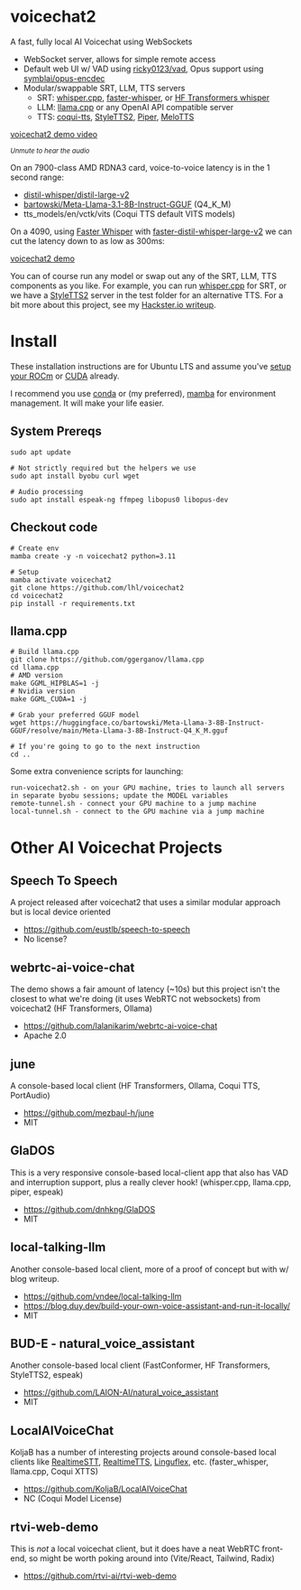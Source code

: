 # voicechat2
A fast, fully local AI Voicechat using WebSockets
- WebSocket server, allows for simple remote access
- Default web UI w/ VAD using [ricky0123/vad](https://github.com/ricky0123/vad), Opus support using [symblai/opus-encdec](https://github.com/symblai/opus-encdec)
- Modular/swappable SRT, LLM, TTS servers
  - SRT: [whisper.cpp](https://github.com/ggerganov/whisper.cpp), [faster-whisper](https://github.com/SYSTRAN/faster-whisper), or [HF Transformers whisper](https://huggingface.co/docs/transformers/en/model_doc/whisper)
  - LLM: [llama.cpp](https://github.com/ggerganov/llama.cpp) or any OpenAI API compatible server
  - TTS: [coqui-tts](https://github.com/idiap/coqui-ai-TTS), [StyleTTS2](https://github.com/yl4579/StyleTTS2), [Piper](https://github.com/rhasspy/piper), [MeloTTS](https://github.com/myshell-ai/MeloTTS)

[voicechat2 demo video](https://github.com/user-attachments/assets/498ce979-18b6-4225-b0da-01b6910e2bd7)

<sup>*Unmute to hear the audio*</sup>

On an 7900-class AMD RDNA3 card, voice-to-voice latency is in the 1 second range:
- [distil-whisper/distil-large-v2](https://huggingface.co/distil-whisper/distil-large-v2)
- [bartowski/Meta-Llama-3.1-8B-Instruct-GGUF](https://huggingface.co/bartowski/Meta-Llama-3.1-8B-Instruct-GGUF) (Q4_K_M)
- tts_models/en/vctk/vits (Coqui TTS default VITS models)

On a 4090, using [Faster Whisper](https://github.com/SYSTRAN/faster-whisper) with [faster-distil-whisper-large-v2](https://huggingface.co/Systran/faster-distil-whisper-large-v2) we can cut the latency down to as low as 300ms:  

[voicechat2 demo](https://github.com/user-attachments/assets/5b8a3805-0116-4f7b-920d-231a2dbfb481)

You can of course run any model or swap out any of the SRT, LLM, TTS components as you like. For example, you can run [whisper.cpp](https://github.com/ggerganov/whisper.cpp) for SRT, or we have a [StyleTTS2](https://github.com/yl4579/StyleTTS2) server in the test folder for an alternative TTS. For a bit more about this project, see my [Hackster.io writeup](https://www.hackster.io/lhl/voicechat2-local-ai-voice-chat-4c48f2).

# Install
These installation instructions are for Ubuntu LTS and assume you've [setup your ROCm](https://rocm.docs.amd.com/projects/install-on-linux/en/latest/tutorial/quick-start.html) or [CUDA](https://docs.nvidia.com/cuda/cuda-installation-guide-linux/) already.

I recommend you use [conda](https://docs.conda.io/en/latest/) or (my preferred), [mamba](https://mamba.readthedocs.io/en/latest/installation/mamba-installation.html) for environment management. It will make your life easier.

## System Prereqs
```
sudo apt update

# Not strictly required but the helpers we use
sudo apt install byobu curl wget

# Audio processing
sudo apt install espeak-ng ffmpeg libopus0 libopus-dev 
```

## Checkout code 
```
# Create env
mamba create -y -n voicechat2 python=3.11

# Setup
mamba activate voicechat2
git clone https://github.com/lhl/voicechat2
cd voicechat2
pip install -r requirements.txt
```

## llama.cpp
```
# Build llama.cpp
git clone https://github.com/ggerganov/llama.cpp
cd llama.cpp
# AMD version
make GGML_HIPBLAS=1 -j 
# Nvidia version
make GGML_CUDA=1 -j 

# Grab your preferred GGUF model
wget https://huggingface.co/bartowski/Meta-Llama-3-8B-Instruct-GGUF/resolve/main/Meta-Llama-3-8B-Instruct-Q4_K_M.gguf

# If you're going to go to the next instruction
cd ..
```

Some extra convenience scripts for launching:
```
run-voicechat2.sh - on your GPU machine, tries to launch all servers in separate byobu sessions; update the MODEL variables
remote-tunnel.sh - connect your GPU machine to a jump machine
local-tunnel.sh - connect to the GPU machine via a jump machine
```

# Other AI Voicechat Projects

## Speech To Speech
A project released after voicechat2 that uses a similar modular approach but is local device oriented
- https://github.com/eustlb/speech-to-speech
- No license?

## webrtc-ai-voice-chat
The demo shows a fair amount of latency (~10s) but this project isn't the closest to what we're doing (it uses WebRTC not websockets) from voicechat2 (HF Transformers, Ollama)
- https://github.com/lalanikarim/webrtc-ai-voice-chat
- Apache 2.0

## june
A console-based local client (HF Transformers, Ollama, Coqui TTS, PortAudio)
- https://github.com/mezbaul-h/june
- MIT

## GlaDOS
This is a very responsive console-based local-client app that also has VAD and interruption support, plus a really clever hook! (whisper.cpp, llama.cpp, piper, espeak)
- https://github.com/dnhkng/GlaDOS
- MIT

## local-talking-llm
Another console-based local client, more of a proof of concept but with w/ blog writeup.
- https://github.com/vndee/local-talking-llm
- https://blog.duy.dev/build-your-own-voice-assistant-and-run-it-locally/
- MIT

## BUD-E - natural_voice_assistant
Another console-based local client (FastConformer, HF Transformers, StyleTTS2, espeak)
- https://github.com/LAION-AI/natural_voice_assistant
- MIT

## LocalAIVoiceChat
KoljaB has a number of interesting projects around console-based local clients like [RealtimeSTT](https://github.com/KoljaB/RealtimeSTT), [RealtimeTTS](https://github.com/KoljaB/RealtimeTTS), [Linguflex](https://github.com/KoljaB/Linguflex), etc. (faster_whisper, llama.cpp, Coqui XTTS)
- https://github.com/KoljaB/LocalAIVoiceChat
- NC (Coqui Model License)

## rtvi-web-demo
This is *not* a local voicechat client, but it does have a neat WebRTC front-end, so might be worth poking around into (Vite/React, Tailwind, Radix)
- https://github.com/rtvi-ai/rtvi-web-demo
